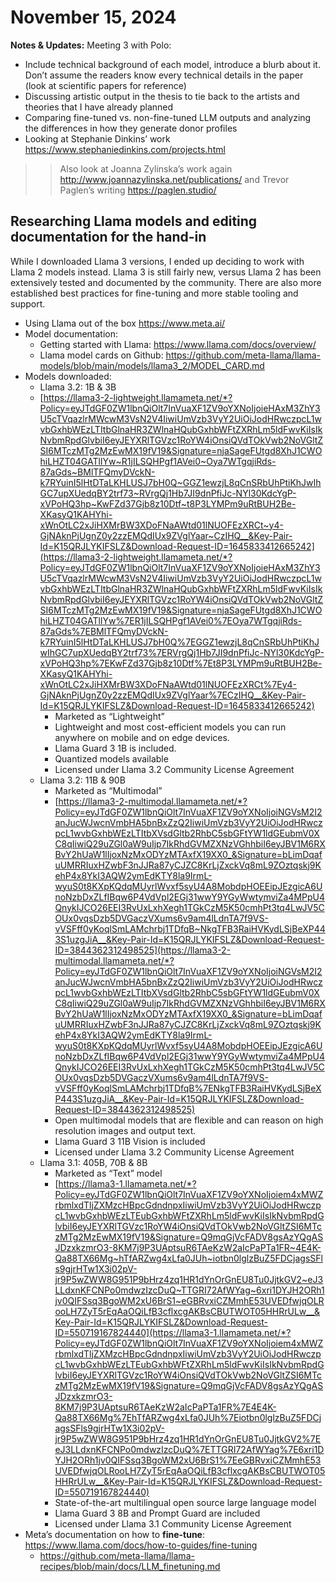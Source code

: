 # November 15, 2024

**Notes & Updates:** 
Meeting 3 with Polo: 
- Include technical background of each model, introduce a blurb about it. Don’t assume the readers know every technical details in the paper (look at scientific papers for reference)
- Discussing artistic output in the thesis to tie back to the artists and theories that I have already planned
- Comparing fine-tuned vs. non-fine-tuned LLM outputs and analyzing the differences in how they generate donor profiles
- Looking at Stephanie Dinkins’ work https://www.stephaniedinkins.com/projects.html
>> Also look at Joanna Zylinska’s work again http://www.joannazylinska.net/publications/ and Trevor Paglen’s writing https://paglen.studio/

## Researching Llama models and editing documentation for the hand-in

While I downloaded Llama 3 versions, I ended up deciding to work with Llama 2 models instead. Llama 3 is still fairly new, versus Llama 2 has been extensively tested and documented by the community. There are also more established best practices for fine-tuning and more stable tooling and support.

- Using Llama out of the box https://www.meta.ai/
- Model documentation:
    - Getting started with Llama: https://www.llama.com/docs/overview/
    - Llama model cards on Github: https://github.com/meta-llama/llama-models/blob/main/models/llama3_2/MODEL_CARD.md
- Models downloaded:
    - Llama 3.2: 1B & 3B
    - [https://llama3-2-lightweight.llamameta.net/*?Policy=eyJTdGF0ZW1lbnQiOlt7InVuaXF1ZV9oYXNoIjoieHAxM3ZhY3U5cTVqazlrMWcwM3VsN2V4IiwiUmVzb3VyY2UiOiJodHRwczpcL1wvbGxhbWEzLTItbGlnaHR3ZWlnaHQubGxhbWFtZXRhLm5ldFwvKiIsIkNvbmRpdGlvbiI6eyJEYXRlTGVzc1RoYW4iOnsiQVdTOkVwb2NoVGltZSI6MTczMTg2MzEwMX19fV19&Signature=njaSageFUtgd8XhJ1CWOhiLHZT04GATlIYw~R1jILSQHPgf1AVei0~Oya7WTgqjiRds-87aGds~BMlTFQmyDVckN-k7RYuinI5lHtDTaLKHLUSJ7bH0Q~GGZ1ewzjL8qCnSRbUhPtiKhJwIhGC7upXUedqBY2trf73~RVrgQj1Hb7JI9dnPfiJc-NYl30KdcYgP-xVPoHQ3hp~KwFZd37Gjb8z10Dtf~t8P3LYMPm9uRtBUH2Be-XKasyQ1KAHYhi-xWnOtLC2xJiHXMrBW3XDoFNaAWtd01lNUOFEzXRCt~y4-GjNAknPjUgnZ0y2zzEMQdIUx9ZVglYaar~CzIHQ__&Key-Pair-Id=K15QRJLYKIFSLZ&Download-Request-ID=1645833412665242](https://llama3-2-lightweight.llamameta.net/*?Policy=eyJTdGF0ZW1lbnQiOlt7InVuaXF1ZV9oYXNoIjoieHAxM3ZhY3U5cTVqazlrMWcwM3VsN2V4IiwiUmVzb3VyY2UiOiJodHRwczpcL1wvbGxhbWEzLTItbGlnaHR3ZWlnaHQubGxhbWFtZXRhLm5ldFwvKiIsIkNvbmRpdGlvbiI6eyJEYXRlTGVzc1RoYW4iOnsiQVdTOkVwb2NoVGltZSI6MTczMTg2MzEwMX19fV19&Signature=njaSageFUtgd8XhJ1CWOhiLHZT04GATlIYw%7ER1jILSQHPgf1AVei0%7EOya7WTgqjiRds-87aGds%7EBMlTFQmyDVckN-k7RYuinI5lHtDTaLKHLUSJ7bH0Q%7EGGZ1ewzjL8qCnSRbUhPtiKhJwIhGC7upXUedqBY2trf73%7ERVrgQj1Hb7JI9dnPfiJc-NYl30KdcYgP-xVPoHQ3hp%7EKwFZd37Gjb8z10Dtf%7Et8P3LYMPm9uRtBUH2Be-XKasyQ1KAHYhi-xWnOtLC2xJiHXMrBW3XDoFNaAWtd01lNUOFEzXRCt%7Ey4-GjNAknPjUgnZ0y2zzEMQdIUx9ZVglYaar%7ECzIHQ__&Key-Pair-Id=K15QRJLYKIFSLZ&Download-Request-ID=1645833412665242)
        - Marketed as “Lightweight”
        - Lightweight and most cost-efficient models you can run anywhere on mobile and on edge devices.
        - Llama Guard 3 1B is included.
        - Quantized models available
        - Licensed under Llama 3.2 Community License Agreement
    - Llama 3.2: 11B & 90B
        - Marketed as “Multimodal”
        - [https://llama3-2-multimodal.llamameta.net/*?Policy=eyJTdGF0ZW1lbnQiOlt7InVuaXF1ZV9oYXNoIjoiNGVsM2I2anJucWJwcnVmbHA5bnBxZzQ2IiwiUmVzb3VyY2UiOiJodHRwczpcL1wvbGxhbWEzLTItbXVsdGltb2RhbC5sbGFtYW1ldGEubmV0XC8qIiwiQ29uZGl0aW9uIjp7IkRhdGVMZXNzVGhhbiI6eyJBV1M6RXBvY2hUaW1lIjoxNzMxODYzMTAxfX19XX0_&Signature=bLimDqafuUMRRIuxHZwbF3nJJRa87yCJZC8KrLjZxckVq8mL9ZOztqskj9KehP4x8YkI3AQW2ymEdKTY8la9IrmL-wyuS0t8KXpKQdqMUyrlWvxf5syU4A8MobdpHOEEipJEzgicA6UnoNzbDxZLfIBqw6P4VdVpl2EGj31wwY9YGyWwtymviZa4MPpU4QnykIJCO26EEI3RvUxLxhXegh1TGkCzM5K50cmhPt3tq4LwJV5COUx0vqsDzb5DVGaczVXums6v9am4lLdnTA7f9VS-vVSFff0yKoqlSmLAMchrbj1TDfqB~NkgTFB3RaiHVKydLSjBeXP443S1uzgJiA__&Key-Pair-Id=K15QRJLYKIFSLZ&Download-Request-ID=3844362312498525](https://llama3-2-multimodal.llamameta.net/*?Policy=eyJTdGF0ZW1lbnQiOlt7InVuaXF1ZV9oYXNoIjoiNGVsM2I2anJucWJwcnVmbHA5bnBxZzQ2IiwiUmVzb3VyY2UiOiJodHRwczpcL1wvbGxhbWEzLTItbXVsdGltb2RhbC5sbGFtYW1ldGEubmV0XC8qIiwiQ29uZGl0aW9uIjp7IkRhdGVMZXNzVGhhbiI6eyJBV1M6RXBvY2hUaW1lIjoxNzMxODYzMTAxfX19XX0_&Signature=bLimDqafuUMRRIuxHZwbF3nJJRa87yCJZC8KrLjZxckVq8mL9ZOztqskj9KehP4x8YkI3AQW2ymEdKTY8la9IrmL-wyuS0t8KXpKQdqMUyrlWvxf5syU4A8MobdpHOEEipJEzgicA6UnoNzbDxZLfIBqw6P4VdVpl2EGj31wwY9YGyWwtymviZa4MPpU4QnykIJCO26EEI3RvUxLxhXegh1TGkCzM5K50cmhPt3tq4LwJV5COUx0vqsDzb5DVGaczVXums6v9am4lLdnTA7f9VS-vVSFff0yKoqlSmLAMchrbj1TDfqB%7ENkgTFB3RaiHVKydLSjBeXP443S1uzgJiA__&Key-Pair-Id=K15QRJLYKIFSLZ&Download-Request-ID=3844362312498525)
        - Open multimodal models that are flexible and can reason on high resolution images and output text.
        - Llama Guard 3 11B Vision is included
        - Licensed under Llama 3.2 Community License Agreement
    - Llama 3.1: 405B, 70B & 8B
        - Marketed as “Text” model
        - [https://llama3-1.llamameta.net/*?Policy=eyJTdGF0ZW1lbnQiOlt7InVuaXF1ZV9oYXNoIjoiem4xMWZrbmlxdTljZXMzcHBpcGdndnpxIiwiUmVzb3VyY2UiOiJodHRwczpcL1wvbGxhbWEzLTEubGxhbWFtZXRhLm5ldFwvKiIsIkNvbmRpdGlvbiI6eyJEYXRlTGVzc1RoYW4iOnsiQVdTOkVwb2NoVGltZSI6MTczMTg2MzEwMX19fV19&Signature=Q9mqGjVcFADV8gsAzYQgASJDzxkzmrO3-8KM7j9P3UAptsuR6TAeKzW2aIcPaPTa1FR~4E4K-Qa88TX66Mg~hTfARZwg4xLfa0JUh~iotbn0lglzBuZ5FDCjagsSFls9gjrHTw1X3i02pV-jr9P5wZWW8G951P9bHrz4zq1HR1dYnOrGnEU8Tu0JjtkGV2~eJ3LLdxnKFCNPo0mdwzIzcDuQ~TTGRI72AfWYag~6xri1DYJH2ORh1jv0QIFSsq3BgoWM2xU6BrS1~eGBRvxiCZMmhE53UVEDfwjqOLRooLH7ZyT5rEqAaOQiLfB3cflxcgAKBsCBUTWOT05HHRrULw__&Key-Pair-Id=K15QRJLYKIFSLZ&Download-Request-ID=550719167824440](https://llama3-1.llamameta.net/*?Policy=eyJTdGF0ZW1lbnQiOlt7InVuaXF1ZV9oYXNoIjoiem4xMWZrbmlxdTljZXMzcHBpcGdndnpxIiwiUmVzb3VyY2UiOiJodHRwczpcL1wvbGxhbWEzLTEubGxhbWFtZXRhLm5ldFwvKiIsIkNvbmRpdGlvbiI6eyJEYXRlTGVzc1RoYW4iOnsiQVdTOkVwb2NoVGltZSI6MTczMTg2MzEwMX19fV19&Signature=Q9mqGjVcFADV8gsAzYQgASJDzxkzmrO3-8KM7j9P3UAptsuR6TAeKzW2aIcPaPTa1FR%7E4E4K-Qa88TX66Mg%7EhTfARZwg4xLfa0JUh%7Eiotbn0lglzBuZ5FDCjagsSFls9gjrHTw1X3i02pV-jr9P5wZWW8G951P9bHrz4zq1HR1dYnOrGnEU8Tu0JjtkGV2%7EeJ3LLdxnKFCNPo0mdwzIzcDuQ%7ETTGRI72AfWYag%7E6xri1DYJH2ORh1jv0QIFSsq3BgoWM2xU6BrS1%7EeGBRvxiCZMmhE53UVEDfwjqOLRooLH7ZyT5rEqAaOQiLfB3cflxcgAKBsCBUTWOT05HHRrULw__&Key-Pair-Id=K15QRJLYKIFSLZ&Download-Request-ID=550719167824440)
        - State-of-the-art multilingual open source large language model
        - Llama Guard 3 8B and Prompt Guard are included
        - Licensed under Llama 3.1 Community License Agreement
- Meta’s documentation on how to **fine-tune**: https://www.llama.com/docs/how-to-guides/fine-tuning
    - https://github.com/meta-llama/llama-recipes/blob/main/docs/LLM_finetuning.md